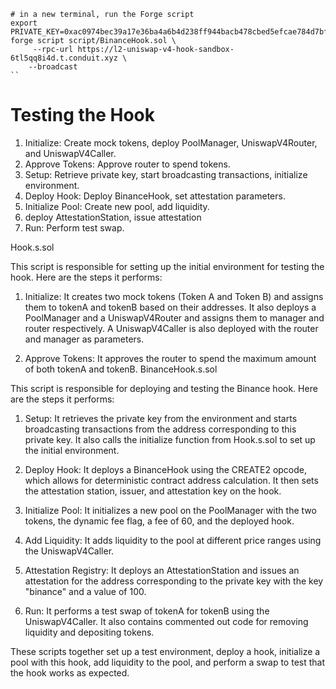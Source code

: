 ```
# in a new terminal, run the Forge script
export PRIVATE_KEY=0xac0974bec39a17e36ba4a6b4d238ff944bacb478cbed5efcae784d7bf4f2ff80
forge script script/BinanceHook.sol \
     --rpc-url https://l2-uniswap-v4-hook-sandbox-6tl5qq8i4d.t.conduit.xyz \
    --broadcast
``
```

# Testing the Hook

1. Initialize: Create mock tokens, deploy PoolManager, UniswapV4Router, and UniswapV4Caller.
2. Approve Tokens: Approve router to spend tokens.
3. Setup: Retrieve private key, start broadcasting transactions, initialize environment.
4. Deploy Hook: Deploy BinanceHook, set attestation parameters.
5. Initialize Pool: Create new pool, add liquidity.
6. deploy AttestationStation, issue attestation
7. Run: Perform test swap.

Hook.s.sol

This script is responsible for setting up the initial environment for testing the hook. Here are the steps it performs:

1. Initialize: It creates two mock tokens (Token A and Token B) and assigns them to tokenA and tokenB based on their addresses. It also deploys a PoolManager and a UniswapV4Router and assigns them to manager and router respectively. A UniswapV4Caller is also deployed with the router and manager as parameters.

2. Approve Tokens: It approves the router to spend the maximum amount of both tokenA and tokenB.
   BinanceHook.s.sol

This script is responsible for deploying and testing the Binance hook. Here are the steps it performs:

1. Setup: It retrieves the private key from the environment and starts broadcasting transactions from the address corresponding to this private key. It also calls the initialize function from Hook.s.sol to set up the initial environment.

2. Deploy Hook: It deploys a BinanceHook using the CREATE2 opcode, which allows for deterministic contract address calculation. It then sets the attestation station, issuer, and attestation key on the hook.

3. Initialize Pool: It initializes a new pool on the PoolManager with the two tokens, the dynamic fee flag, a fee of 60, and the deployed hook.

4. Add Liquidity: It adds liquidity to the pool at different price ranges using the UniswapV4Caller.

5. Attestation Registry: It deploys an AttestationStation and issues an attestation for the address corresponding to the private key with the key "binance" and a value of 100.

6. Run: It performs a test swap of tokenA for tokenB using the UniswapV4Caller. It also contains commented out code for removing liquidity and depositing tokens.

These scripts together set up a test environment, deploy a hook, initialize a pool with this hook, add liquidity to the pool, and perform a swap to test that the hook works as expected.
